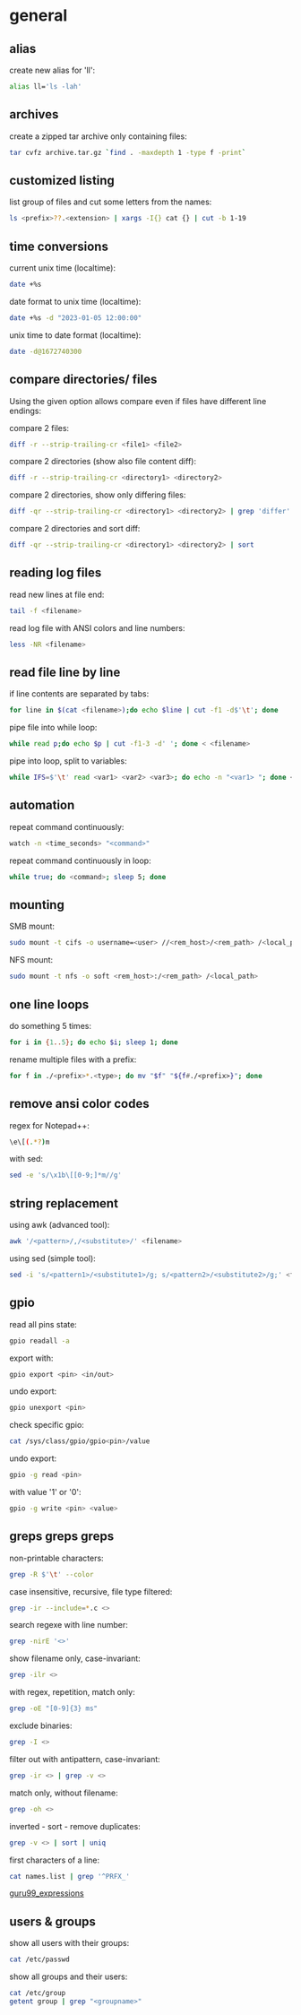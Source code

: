 # general

## alias
create new alias for 'll':
```sh
alias ll='ls -lah'
```

## archives
create a zipped tar archive only containing files:
```sh
tar cvfz archive.tar.gz `find . -maxdepth 1 -type f -print`
```

## customized listing
list group of files and cut some letters from the names:
```sh
ls <prefix>??.<extension> | xargs -I{} cat {} | cut -b 1-19
```

## time conversions
current unix time (localtime):
```sh
date +%s
```

date format to unix time (localtime):
```sh
date +%s -d "2023-01-05 12:00:00"
```

unix time to date format (localtime):
```sh
date -d@1672740300
```

## compare directories/ files
Using the given option allows compare even if files have different line endings:  

compare 2 files:
```sh
diff -r --strip-trailing-cr <file1> <file2>
```

compare 2 directories (show also file content diff):
```sh
diff -r --strip-trailing-cr <directory1> <directory2>
```

compare 2 directories, show only differing files:
```sh
diff -qr --strip-trailing-cr <directory1> <directory2> | grep 'differ'
```

compare 2 directories and sort diff:
```sh
diff -qr --strip-trailing-cr <directory1> <directory2> | sort
```

## reading log files
read new lines at file end:
```sh
tail -f <filename>
```

read log file with ANSI colors and line numbers:
```sh
less -NR <filename>
```

## read file line by line
if line contents are separated by tabs:
```sh
for line in $(cat <filename>);do echo $line | cut -f1 -d$'\t'; done
```

pipe file into while loop:
```sh
while read p;do echo $p | cut -f1-3 -d' '; done < <filename>
```

pipe into loop, split to variables:
```sh
while IFS=$'\t' read <var1> <var2> <var3>; do echo -n "<var1> "; done < <filename>
```

## automation
repeat command continuously:
```sh
watch -n <time_seconds> "<command>"
```

repeat command continuously in loop:
```sh
while true; do <command>; sleep 5; done
```

## mounting
SMB mount:
```sh
sudo mount -t cifs -o username=<user> //<rem_host>/<rem_path> /<local_path>
```
NFS mount:
```sh
sudo mount -t nfs -o soft <rem_host>:/<rem_path> /<local_path>
```

## one line loops
do something 5 times:
```sh
for i in {1..5}; do echo $i; sleep 1; done
```
rename multiple files with a prefix:
```sh
for f in ./<prefix>*.<type>; do mv "$f" "${f#./<prefix>}"; done
```

## remove ansi color codes
regex for Notepad++:
```sh
\e\[(.*?)m
```
with sed:
```sh
sed -e 's/\x1b\[[0-9;]*m//g'
```

## string replacement
using awk (advanced tool):
```sh
awk '/<pattern>/,/<substitute>/' <filename>
```

using sed (simple tool):
```sh
sed -i 's/<pattern1>/<substitute1>/g; s/<pattern2>/<substitute2>/g;' <filename>
```

## gpio
read all pins state:
```sh
gpio readall -a
```

export with:
```sh
gpio export <pin> <in/out>
```

undo export:
```sh
gpio unexport <pin>
```

check specific gpio:
```sh
cat /sys/class/gpio/gpio<pin>/value
```

undo export:
```sh
gpio -g read <pin>
```

with value '1' or '0':
```sh
gpio -g write <pin> <value>
```

## greps greps greps
non-printable characters:
```sh
grep -R $'\t' --color
```

case insensitive, recursive, file type filtered:
```sh
grep -ir --include=*.c <>
```

search regexe with line number:
```sh
grep -nirE '<>'
```

show filename only, case-invariant:
```sh
grep -ilr <>
```

with regex, repetition, match only:
```sh
grep -oE "[0-9]{3} ms"
```

exclude binaries:
```sh
grep -I <>
```

filter out with antipattern, case-invariant:
```sh
grep -ir <> | grep -v <>
```

match only, without filename:
```sh
grep -oh <>
```

inverted - sort - remove duplicates:
```sh
grep -v <> | sort | uniq
```

first characters of a line:
```sh
cat names.list | grep '^PRFX_'
```

[guru99_expressions](https://www.guru99.com/linux-regular-expressions.html)

## users & groups

show all users with their groups:
```sh
cat /etc/passwd
```

show all groups and their users:
```sh
cat /etc/group
getent group | grep "<groupname>"
```
